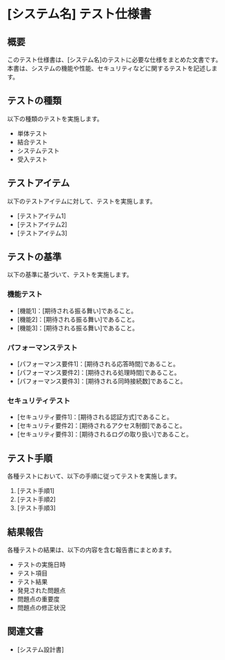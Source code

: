 # [システム名] テスト仕様書

## 概要

このテスト仕様書は、[システム名]のテストに必要な仕様をまとめた文書です。本書は、システムの機能や性能、セキュリティなどに関するテストを記述します。

## テストの種類

以下の種類のテストを実施します。

- 単体テスト
- 結合テスト
- システムテスト
- 受入テスト

## テストアイテム

以下のテストアイテムに対して、テストを実施します。

- [テストアイテム1]
- [テストアイテム2]
- [テストアイテム3]

## テストの基準

以下の基準に基づいて、テストを実施します。

### 機能テスト

- [機能1]：[期待される振る舞い]であること。
- [機能2]：[期待される振る舞い]であること。
- [機能3]：[期待される振る舞い]であること。

### パフォーマンステスト

- [パフォーマンス要件1]：[期待される応答時間]であること。
- [パフォーマンス要件2]：[期待される処理時間]であること。
- [パフォーマンス要件3]：[期待される同時接続数]であること。

### セキュリティテスト

- [セキュリティ要件1]：[期待される認証方式]であること。
- [セキュリティ要件2]：[期待されるアクセス制御]であること。
- [セキュリティ要件3]：[期待されるログの取り扱い]であること。

## テスト手順

各種テストにおいて、以下の手順に従ってテストを実施します。

1. [テスト手順1]
2. [テスト手順2]
3. [テスト手順3]

## 結果報告

各種テストの結果は、以下の内容を含む報告書にまとめます。

- テストの実施日時
- テスト項目
- テスト結果
- 発見された問題点
- 問題点の重要度
- 問題点の修正状況

## 関連文書

- [システム設計書]
